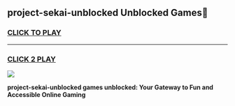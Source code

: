 
## project-sekai-unblocked Unblocked Games👋
<h3>
<a href="https://news.freeplayer.one?title=project-sekai-unblocked&ref=16F">CLICK TO PLAY</a></h3>
<hr>

<h3>
<a href="https://news.freeplayer.one?title=project-sekai-unblocked&ref=16F">CLICK 2 PLAY</a>
  
</h3>

<a href="https://news.freeplayer.one?title=project-sekai-unblocked&ref=16F/"><img src="https://clearcache.store/games.png"></a>


**project-sekai-unblocked games unblocked: Your Gateway to Fun and Accessible Online Gaming**
